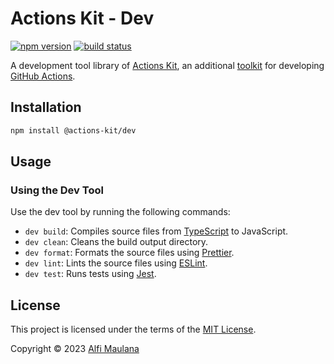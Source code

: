 # Actions Kit - Dev

[![npm version](https://img.shields.io/npm/v/@actions-kit/dev)](https://www.npmjs.com/package/@actions-kit/dev)
[![build status](https://img.shields.io/github/actions/workflow/status/threeal/actions-kit/build.yml?branch=dev@latest)](https://github.com/threeal/actions-kit/actions/workflows/build.yml?query=branch%3Adev%40latest)

A development tool library of [Actions Kit](https://github.com/threeal/actions-kit), an additional [toolkit](https://github.com/actions/toolkit) for developing [GitHub Actions](https://github.com/features/actions).

## Installation

```sh
npm install @actions-kit/dev
```

## Usage

### Using the Dev Tool

Use the dev tool by running the following commands:
- `dev build`: Compiles source files from [TypeScript](https://www.typescriptlang.org/) to JavaScript.
- `dev clean`: Cleans the build output directory.
- `dev format`: Formats the source files using [Prettier](https://prettier.io/).
- `dev lint`: Lints the source files using [ESLint](https://eslint.org/).
- `dev test`: Runs tests using [Jest](https://jestjs.io/).

## License

This project is licensed under the terms of the [MIT License](./LICENSE).

Copyright © 2023 [Alfi Maulana](https://github.com/threeal)
